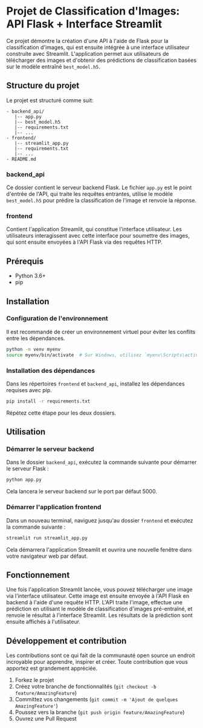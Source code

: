 # Projet de Classification d'Images: API Flask + Interface Streamlit

Ce projet démontre la création d'une API à l'aide de Flask pour la classification d'images, qui est ensuite intégrée à une interface utilisateur construite avec Streamlit. L'application permet aux utilisateurs de télécharger des images et d'obtenir des prédictions de classification basées sur le modèle entraîné `best_model.h5`.

## Structure du projet

Le projet est structuré comme suit:

```
- backend_api/
   |-- app.py
   |-- best_model.h5
   |-- requirements.txt
   |-- ...
- frontend/
   |-- streamlit_app.py
   |-- requirements.txt
   |-- ...
- README.md
```

### backend_api

Ce dossier contient le serveur backend Flask. Le fichier `app.py` est le point d'entrée de l'API, qui traite les requêtes entrantes, utilise le modèle `best_model.h5` pour prédire la classification de l'image et renvoie la réponse.

### frontend

Contient l'application Streamlit, qui constitue l'interface utilisateur. Les utilisateurs interagissent avec cette interface pour soumettre des images, qui sont ensuite envoyées à l'API Flask via des requêtes HTTP.

## Prérequis

- Python 3.6+
- pip

## Installation

### Configuration de l'environnement

Il est recommandé de créer un environnement virtuel pour éviter les conflits entre les dépendances.

```bash
python -m venv myenv
source myenv/bin/activate  # Sur Windows, utilisez `myenv\Scripts\activate`
```

### Installation des dépendances

Dans les répertoires `frontend` et `backend_api`, installez les dépendances requises avec pip.

```bash
pip install -r requirements.txt
```

Répétez cette étape pour les deux dossiers.

## Utilisation

### Démarrer le serveur backend

Dans le dossier `backend_api`, exécutez la commande suivante pour démarrer le serveur Flask :

```bash
python app.py
```

Cela lancera le serveur backend sur le port par défaut 5000.

### Démarrer l'application frontend

Dans un nouveau terminal, naviguez jusqu'au dossier `frontend` et exécutez la commande suivante :

```bash
streamlit run streamlit_app.py
```

Cela démarrera l'application Streamlit et ouvrira une nouvelle fenêtre dans votre navigateur web par défaut.

## Fonctionnement

Une fois l'application Streamlit lancée, vous pouvez télécharger une image via l'interface utilisateur. Cette image est ensuite envoyée à l'API Flask en backend à l'aide d'une requête HTTP. L'API traite l'image, effectue une prédiction en utilisant le modèle de classification d'images pré-entraîné, et renvoie le résultat à l'interface Streamlit. Les résultats de la prédiction sont ensuite affichés à l'utilisateur.

## Développement et contribution

Les contributions sont ce qui fait de la communauté open source un endroit incroyable pour apprendre, inspirer et créer. Toute contribution que vous apportez est grandement appréciée.

1. Forkez le projet
2. Créez votre branche de fonctionnalités (`git checkout -b feature/AmazingFeature`)
3. Committez vos changements (`git commit -m 'Ajout de quelques AmazingFeature'`)
4. Poussez vers la branche (`git push origin feature/AmazingFeature`)
5. Ouvrez une Pull Request



